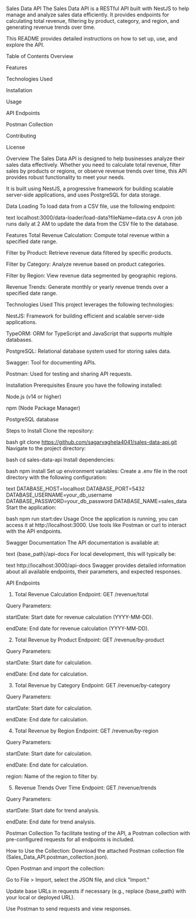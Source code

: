 Sales Data API
The Sales Data API is a RESTful API built with NestJS to help manage and analyze sales data efficiently. It provides endpoints for calculating total revenue, filtering by product, category, and region, and generating revenue trends over time.

This README provides detailed instructions on how to set up, use, and explore the API.

Table of Contents
Overview

Features

Technologies Used

Installation

Usage

API Endpoints

Postman Collection

Contributing

License

Overview
The Sales Data API is designed to help businesses analyze their sales data effectively. Whether you need to calculate total revenue, filter sales by products or regions, or observe revenue trends over time, this API provides robust functionality to meet your needs.

It is built using NestJS, a progressive framework for building scalable server-side applications, and uses PostgreSQL for data storage.

Data Loading
To load data from a CSV file, use the following endpoint:

text
localhost:3000/data-loader/load-data?fileName=data.csv
A cron job runs daily at 2 AM to update the data from the CSV file to the database.

Features
Total Revenue Calculation: Compute total revenue within a specified date range.

Filter by Product: Retrieve revenue data filtered by specific products.

Filter by Category: Analyze revenue based on product categories.

Filter by Region: View revenue data segmented by geographic regions.

Revenue Trends: Generate monthly or yearly revenue trends over a specified date range.

Technologies Used
This project leverages the following technologies:

NestJS: Framework for building efficient and scalable server-side applications.

TypeORM: ORM for TypeScript and JavaScript that supports multiple databases.

PostgreSQL: Relational database system used for storing sales data.

Swagger: Tool for documenting APIs.

Postman: Used for testing and sharing API requests.

Installation
Prerequisites
Ensure you have the following installed:

Node.js (v14 or higher)

npm (Node Package Manager)

PostgreSQL database

Steps to Install
Clone the repository:

bash
git clone https://github.com/sagarvaghela4041/sales-data-api.git
Navigate to the project directory:

bash
cd sales-data-api
Install dependencies:

bash
npm install
Set up environment variables:
Create a .env file in the root directory with the following configuration:

text
DATABASE_HOST=localhost
DATABASE_PORT=5432
DATABASE_USERNAME=your_db_username
DATABASE_PASSWORD=your_db_password
DATABASE_NAME=sales_data
Start the application:

bash
npm run start:dev
Usage
Once the application is running, you can access it at http://localhost:3000. Use tools like Postman or curl to interact with the API endpoints.

Swagger Documentation
The API documentation is available at:

text
{base_path}/api-docs
For local development, this will typically be:

text
http://localhost:3000/api-docs
Swagger provides detailed information about all available endpoints, their parameters, and expected responses.

API Endpoints
1. Total Revenue Calculation
Endpoint: GET /revenue/total

Query Parameters:

startDate: Start date for revenue calculation (YYYY-MM-DD).

endDate: End date for revenue calculation (YYYY-MM-DD).

2. Total Revenue by Product
Endpoint: GET /revenue/by-product

Query Parameters:

startDate: Start date for calculation.

endDate: End date for calculation.

3. Total Revenue by Category
Endpoint: GET /revenue/by-category

Query Parameters:

startDate: Start date for calculation.

endDate: End date for calculation.

4. Total Revenue by Region
Endpoint: GET /revenue/by-region

Query Parameters:

startDate: Start date for calculation.

endDate: End date for calculation.

region: Name of the region to filter by.

5. Revenue Trends Over Time
Endpoint: GET /revenue/trends

Query Parameters:

startDate: Start date for trend analysis.

endDate: End date for trend analysis.

Postman Collection
To facilitate testing of the API, a Postman collection with pre-configured requests for all endpoints is included.

How to Use the Collection:
Download the attached Postman collection file (Sales_Data_API.postman_collection.json).

Open Postman and import the collection:

Go to File > Import, select the JSON file, and click "Import."

Update base URLs in requests if necessary (e.g., replace {base_path} with your local or deployed URL).

Use Postman to send requests and view responses.
